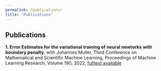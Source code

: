 ```yaml
---
permalink: /publications/
title: "Publications"
---
```


## Publications

**1\. Error Estimates for the variational training of neural newtorks with boundary penalty**, with Johannes Muller, Third Conference on Mathematical and Scientific Machine Learning, Proceedings of Machine Learning Research, Volume 190, 2022, [fulltext available](https://proceedings.mlr.press/v190/muller22a.html)
